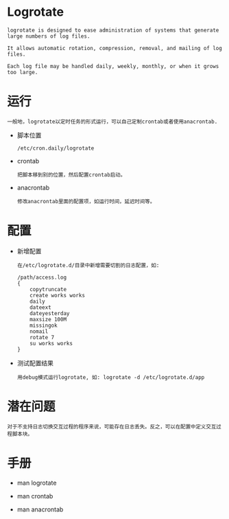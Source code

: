 
Logrotate
=========

	logrotate is designed to ease administration of systems that generate large numbers of log files.

	It allows automatic rotation, compression, removal, and mailing of log files.

	Each log file may be handled daily, weekly, monthly, or when it grows too large.


运行
====

	一般地，logrotate以定时任务的形式运行，可以自己定制crontab或者使用anacrontab.


  * 脚本位置

		/etc/cron.daily/logrotate

  * crontab

		把脚本移到别的位置，然后配置crontab启动。

  * anacrontab

		修改anacrontab里面的配置项，如运行时间，延迟时间等。


配置
========

  * 新增配置


		在/etc/logrotate.d/目录中新增需要切割的日志配置，如:

		/path/access.log
		{
			copytruncate
			create works works
			daily
			dateext
			dateyesterday
			maxsize 100M
			missingok
			nomail
			rotate 7
			su works works
		}

  * 测试配置结果


		用debug模式运行logrotate, 如: logrotate -d /etc/logrotate.d/app


潜在问题
========

	对于不支持日志切换交互过程的程序来说，可能存在日志丢失。反之，可以在配置中定义交互过程脚本块。


手册
====

  * man logrotate

  * man crontab

  * man anacrontab
